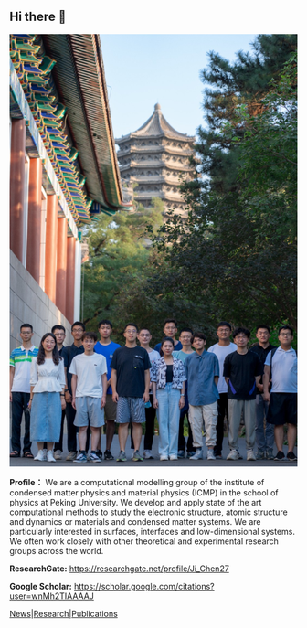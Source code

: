 ## Hi there 👋

![banner](../images/cxv0A2Mix8KAGcCXAAb0bQHkqzg137.jpg)

**Profile：**
We are a computational modelling group of the institute of condensed matter physics and material physics (ICMP) in the school of physics at Peking University. We develop and apply state of the art computational methods to study the electronic structure, atomic structure and dynamics or materials and condensed matter systems. We are particularly interested in surfaces, interfaces and low-dimensional systems. We often work closely with other theoretical and experimental research groups across the world.

**ResearchGate:**
https://researchgate.net/profile/Ji_Chen27

**Google Scholar:**
https://scholar.google.com/citations?user=wnMh2TIAAAAJ

[News](https://faculty.pku.edu.cn/chenji/en/zdylm/41012/list/index.htm)|[Research](https://faculty.pku.edu.cn/chenji/en/zdylm/41013/list/index.htm)|[Publications](https://faculty.pku.edu.cn/chenji/en/zdylm/41019/list/index.htm)
